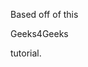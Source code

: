<p>Based off of this</p>
<p href="https://www.geeksforgeeks.org/python/python-projects-beginner-to-advanced/#google_vignette">Geeks4Geeks</p>
<p>tutorial.</p>
